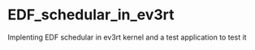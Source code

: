 # EDF_schedular_in_ev3rt
Implenting EDF schedular in ev3rt kernel and a test application to test it
